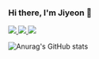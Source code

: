 ### Hi there, I'm Jiyeon 👋

<a href="https://www.notion.so/" target="_blank">
<img src="https://img.shields.io/badge/NOTION-107C10?style=for-the-badge&logo=Notion&logoColor=FFFFFF"/>
</a>


<a href="https://www.acmicpc.net/" target="_blank">
<img src="https://img.shields.io/badge/BAEKJOON-426871?style=for-the-badge&logo=Bower&logoColor=FFFFFF"/>
</a>

<a href="https://school.programmers.co.kr/" target="_blank">
<img src="https://img.shields.io/badge/PROGRAMMERS-B6B0FF?style=for-the-badge&logo=Probot&logoColor=FFFFFF"/>
</a>


![Anurag's GitHub stats](https://github-readme-stats.vercel.app/api?username=wlduseom&show_icons=true&theme=panda)

<!--
**wlduseom/wlduseom** is a ✨ _special_ ✨ repository because its `README.md` (this file) appears on your GitHub profile.

[본문에 뱃지 넣기]
https://80000coding.oopy.io/865f4b2a-5198-49e8-a173-0f893a4fed45[

Here are some ideas to get you started:

- 🔭 I’m currently working on ...
- 🌱 I’m currently learning ...
- 👯 I’m looking to collaborate on ...
- 🤔 I’m looking for help with ...
- 💬 Ask me about ...
- 📫 How to reach me: ...
- 😄 Pronouns: ...
- ⚡ Fun fact: ...
-->
